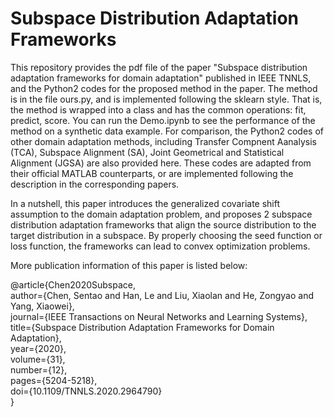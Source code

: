 # Subspace Distribution Adaptation Frameworks

This repository provides the pdf file of the paper "Subspace distribution adaptation frameworks for domain adaptation" published in IEEE TNNLS, and the Python2 codes for the proposed method in the paper. The method is in the file ours.py, and is implemented following the sklearn style. That is, the method is wrapped into a class and has the common operations: fit, predict, score. You can run the Demo.ipynb to see the performance of the method on a synthetic data example. For comparison, the Python2 codes of other domain adaptation methods, including Transfer Compnent Aanalysis (TCA), Subspace Alignment (SA), Joint Geometrical and Statistical Alignment (JGSA) are also provided here. These codes are adapted from their official MATLAB counterparts, or are implemented following the description in the corresponding papers.  

In a nutshell, this paper introduces the generalized covariate shift assumption to the domain adaptation problem, and proposes 2 subspace distribution adaptation frameworks that align the source distribution to the target distribution in a subspace. By properly choosing the seed function or loss function, the frameworks can lead to convex optimization problems.


More publication information of this paper is listed below: 

@article{Chen2020Subspace,  
  author={Chen, Sentao and Han, Le and Liu, Xiaolan and He, Zongyao and Yang, Xiaowei},  
  journal={IEEE Transactions on Neural Networks and Learning Systems},   
  title={Subspace Distribution Adaptation Frameworks for Domain Adaptation},   
  year={2020},  
  volume={31},  
  number={12},  
  pages={5204-5218},  
  doi={10.1109/TNNLS.2020.2964790}  
  }
